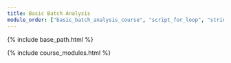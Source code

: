 ```yaml
---
title: Basic Batch Analysis
module_order: ["basic_batch_analysis_course", "script_for_loop", "string_concat", "script_functions", "batch_processing" , "batch_qc_and_exploration"]
---
```


{% include base_path.html %}

{% include course_modules.html %}
